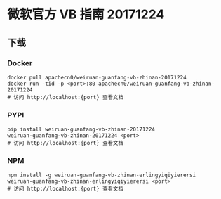 # 微软官方 VB  指南 20171224

## 下载

### Docker

```
docker pull apachecn0/weiruan-guanfang-vb-zhinan-20171224
docker run -tid -p <port>:80 apachecn0/weiruan-guanfang-vb-zhinan-20171224
# 访问 http://localhost:{port} 查看文档
```

### PYPI

```
pip install weiruan-guanfang-vb-zhinan-20171224
weiruan-guanfang-vb-zhinan-20171224 <port>
# 访问 http://localhost:{port} 查看文档
```

### NPM

```
npm install -g weiruan-guanfang-vb-zhinan-erlingyiqiyierersi
weiruan-guanfang-vb-zhinan-erlingyiqiyierersi <port>
# 访问 http://localhost:{port} 查看文档
```